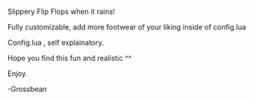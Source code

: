Slippery Flip Flops when it rains!

Fully customizable, add more footwear of your liking inside of config.lua

Config.lua , self explainatory.

Hope you find this fun and realistic ^^

Enjoy.

-Grossbean

